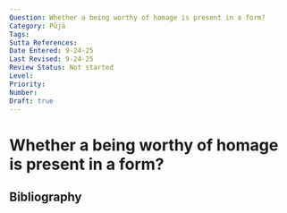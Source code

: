 ```yaml
---
Question: Whether a being worthy of homage is present in a form?
Category: Pūjā
Tags: 
Sutta References: 
Date Entered: 9-24-25
Last Revised: 9-24-25
Review Status: Not started
Level: 
Priority: 
Number: 
Draft: true
---
```


# Whether a being worthy of homage is present in a form?

## Bibliography

<!-- 

Notes:



-->